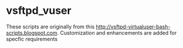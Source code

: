 # vsftpd_vuser
These scripts are originally from this http://vsftpd-virtualuser-bash-scripts.blogspot.com.  Customization and enhancements are added for specfic requirements
